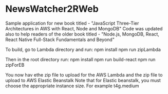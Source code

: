 # NewsWatcher2RWeb
Sample application for new book titled - "JavaScript Three-Tier Architectures in AWS with React, Node and MongoDB"
Code was updated also to help readers of the older book titled - "Node.js, MongoDB, React, React Native Full-Stack Fundamentals and Beyond"

To build, go to Lambda directory and run:
npm install
npm run zipLambda

Then in the root directory run:
npm install
npm run build-react
npm run zipForEB

You now hav ethe zip file to upload for the AWS Lambda and the zip file to upload to AWS Elastic Beanstalk
Note that for Elastic beanstalk, you must choose the appropriate instance size.
For example t4g.medium

